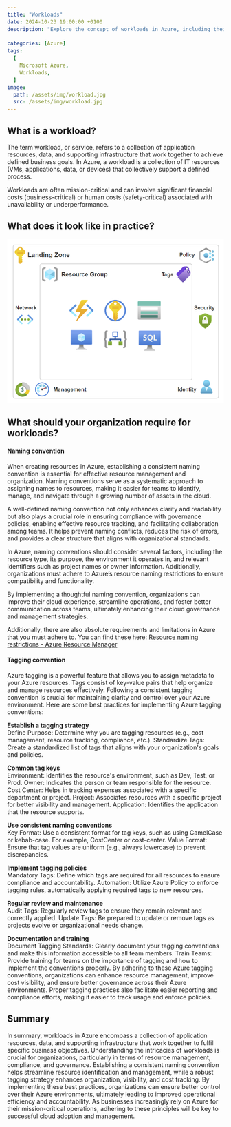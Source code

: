 ```yaml
---
title: "Workloads"
date: 2024-10-23 19:00:00 +0100
description: "Explore the concept of workloads in Azure, including their definition, practical implications, and essential requirements."

categories: [Azure]
tags:
  [
    Microsoft Azure,
    Workloads,
  ]
image:
  path: /assets/img/workload.jpg
  src: /assets/img/workload.jpg
---
```


## What is a workload?

The term workload, or service, refers to a collection of application resources, data, and supporting infrastructure that work together to achieve defined business goals. In Azure, a workload is a collection of IT resources (VMs, applications, data, or devices) that collectively support a defined process.

Workloads are often mission-critical and can involve significant financial costs (business-critical) or human costs (safety-critical) associated with unavailability or underperformance.

## What does it look like in practice?
![Workloads](/assets/img/workloads.png "Workloads")

## What should your organization require for workloads?

#### Naming convention 
When creating resources in Azure, establishing a consistent naming convention is essential for effective resource management and organization. Naming conventions serve as a systematic approach to assigning names to resources, making it easier for teams to identify, manage, and navigate through a growing number of assets in the cloud.

A well-defined naming convention not only enhances clarity and readability but also plays a crucial role in ensuring compliance with governance policies, enabling effective resource tracking, and facilitating collaboration among teams. It helps prevent naming conflicts, reduces the risk of errors, and provides a clear structure that aligns with organizational standards.

In Azure, naming conventions should consider several factors, including the resource type, its purpose, the environment it operates in, and relevant identifiers such as project names or owner information. Additionally, organizations must adhere to Azure’s resource naming restrictions to ensure compatibility and functionality.

By implementing a thoughtful naming convention, organizations can improve their cloud experience, streamline operations, and foster better communication across teams, ultimately enhancing their cloud governance and management strategies.

Additionally, there are also absolute requirements and limitations in Azure that you must adhere to. You can find these here: [Resource naming restrictions - Azure Resource Manager](https://learn.microsoft.com/en-us/azure/azure-resource-manager/management/resource-name-rules)

#### Tagging convention
Azure tagging is a powerful feature that allows you to assign metadata to your Azure resources. Tags consist of key-value pairs that help organize and manage resources effectively. Following a consistent tagging convention is crucial for maintaining clarity and control over your Azure environment. Here are some best practices for implementing Azure tagging conventions:

**Establish a tagging strategy**  
Define Purpose: Determine why you are tagging resources (e.g., cost management, resource tracking, compliance, etc.).
Standardize Tags: Create a standardized list of tags that aligns with your organization's goals and policies.

**Common tag keys**  
Environment: Identifies the resource's environment, such as Dev, Test, or Prod.
Owner: Indicates the person or team responsible for the resource.
Cost Center: Helps in tracking expenses associated with a specific department or project.
Project: Associates resources with a specific project for better visibility and management.
Application: Identifies the application that the resource supports.

**Use consistent naming conventions**  
Key Format: Use a consistent format for tag keys, such as using CamelCase or kebab-case. For example, CostCenter or cost-center.
Value Format: Ensure that tag values are uniform (e.g., always lowercase) to prevent discrepancies.

**Implement tagging policies**  
Mandatory Tags: Define which tags are required for all resources to ensure compliance and accountability.
Automation: Utilize Azure Policy to enforce tagging rules, automatically applying required tags to new resources.

**Regular review and maintenance**  
Audit Tags: Regularly review tags to ensure they remain relevant and correctly applied.
Update Tags: Be prepared to update or remove tags as projects evolve or organizational needs change.

**Documentation and training**  
Document Tagging Standards: Clearly document your tagging conventions and make this information accessible to all team members.
Train Teams: Provide training for teams on the importance of tagging and how to implement the conventions properly.
By adhering to these Azure tagging conventions, organizations can enhance resource management, improve cost visibility, and ensure better governance across their Azure environments. Proper tagging practices also facilitate easier reporting and compliance efforts, making it easier to track usage and enforce policies.

## Summary
In summary, workloads in Azure encompass a collection of application resources, data, and supporting infrastructure that work together to fulfill specific business objectives. Understanding the intricacies of workloads is crucial for organizations, particularly in terms of resource management, compliance, and governance. Establishing a consistent naming convention helps streamline resource identification and management, while a robust tagging strategy enhances organization, visibility, and cost tracking. By implementing these best practices, organizations can ensure better control over their Azure environments, ultimately leading to improved operational efficiency and accountability. As businesses increasingly rely on Azure for their mission-critical operations, adhering to these principles will be key to successful cloud adoption and management.

